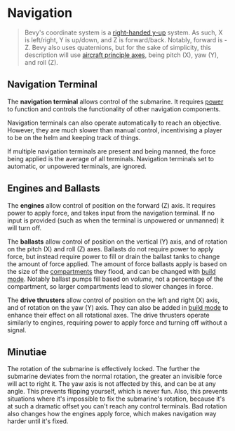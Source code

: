 # Navigation
> Bevy's coordinate system is a [right-handed y-up] system. As such, X is left/right, Y is up/down, and Z is forward/back. Notably, forward is -Z. Bevy also uses quaternions, but for the sake of simplicity, this description will use [aircraft principle axes], being pitch (X), yaw (Y), and roll (Z).


## Navigation Terminal
The **navigation terminal** allows control of the submarine. It requires [power] to function and controls the functionality of other navigation components.

Navigation terminals can also operate automatically to reach an objective. However, they are much slower than manual control, incentivising a player to be on the helm and keeping track of things.

If multiple navigation terminals are present and being manned, the force being applied is the average of all terminals. Navigation terminals set to automatic, or unpowered terminals, are ignored.

## Engines and Ballasts
The **engines** allow control of position on the forward (Z) axis. It requires power to apply force, and takes input from the navigation terminal. If no input is provided (such as when the terminal is unpowered or unmanned) it will turn off.

The **ballasts** allow control of position on the vertical (Y) axis, and of rotation on the pitch (X) and roll (Z) axes. Ballasts do not require power to apply force, but instead require power to fill or drain the ballast tanks to change the amount of force applied. The amount of force ballasts apply is based on the size of the [compartments] they flood, and can be changed with [build mode]. Notably ballast pumps fill based on *volume*, not a percentage of the compartment, so larger compartments lead to slower changes in force.

The **drive thrusters** allow control of position on the left and right (X) axis, and of rotation on the yaw (Y) axis. They can also be added in [build mode] to enhance their effect on all rotational axes. The drive thrusters operate similarly to engines, requiring power to apply force and turning off without a signal.

## Minutiae
The rotation of the submarine is effectively locked. The further the submarine deviates from the normal rotation, the greater an invisible force will act to right it. The yaw axis is not affected by this, and can be at any angle. This prevents flipping yourself, which is never fun. Also, this prevents situations where it's impossible to fix the submarine's rotation, because it's at such a dramatic offset you can't reach any control terminals. Bad rotation also changes how the engines apply force, which makes navigation way harder until it's fixed.

<!-- Links used in the page -->
[right-handed y-up]: https://bevy-cheatbook.github.io/fundamentals/coords.html
[aircraft principle axes]: https://en.wikipedia.org/wiki/Aircraft_principal_axes
[compartments]: compartments.md
[build mode]: construction.md
[power]: electricity.md